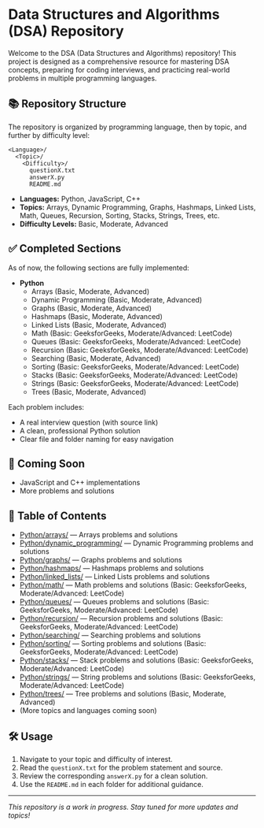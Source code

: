 # Data Structures and Algorithms (DSA) Repository

Welcome to the DSA (Data Structures and Algorithms) repository! This project is designed as a comprehensive resource for mastering DSA concepts, preparing for coding interviews, and practicing real-world problems in multiple programming languages.

## 📚 Repository Structure

The repository is organized by programming language, then by topic, and further by difficulty level:

```
<Language>/
  <Topic>/
    <Difficulty>/
      questionX.txt
      answerX.py
      README.md
```

- **Languages:** Python, JavaScript, C++ 
- **Topics:** Arrays, Dynamic Programming, Graphs, Hashmaps, Linked Lists, Math, Queues, Recursion, Sorting, Stacks, Strings, Trees, etc.
- **Difficulty Levels:** Basic, Moderate, Advanced

## ✅ Completed Sections

As of now, the following sections are fully implemented:

- **Python**
  - Arrays (Basic, Moderate, Advanced)
  - Dynamic Programming (Basic, Moderate, Advanced)
  - Graphs (Basic, Moderate, Advanced)
  - Hashmaps (Basic, Moderate, Advanced)
  - Linked Lists (Basic, Moderate, Advanced)
  - Math (Basic: GeeksforGeeks, Moderate/Advanced: LeetCode)
  - Queues (Basic: GeeksforGeeks, Moderate/Advanced: LeetCode)
  - Recursion (Basic: GeeksforGeeks, Moderate/Advanced: LeetCode)
  - Searching (Basic, Moderate, Advanced)
  - Sorting (Basic: GeeksforGeeks, Moderate/Advanced: LeetCode)
  - Stacks (Basic: GeeksforGeeks, Moderate/Advanced: LeetCode)
  - Strings (Basic: GeeksforGeeks, Moderate/Advanced: LeetCode)
  - Trees (Basic, Moderate, Advanced)

Each problem includes:
- A real interview question (with source link)
- A clean, professional Python solution
- Clear file and folder naming for easy navigation

## 🚧 Coming Soon

- JavaScript and C++ implementations
- More problems and solutions

## 📂 Table of Contents

- [Python/arrays/](Python/arrays/) — Arrays problems and solutions
- [Python/dynamic_programming/](Python/dynamic_programming/) — Dynamic Programming problems and solutions
- [Python/graphs/](Python/graphs/) — Graphs problems and solutions
- [Python/hashmaps/](Python/hashmaps/) — Hashmaps problems and solutions
- [Python/linked_lists/](Python/linked_lists/) — Linked Lists problems and solutions
- [Python/math/](Python/math/) — Math problems and solutions (Basic: GeeksforGeeks, Moderate/Advanced: LeetCode)
- [Python/queues/](Python/queues/) — Queues problems and solutions (Basic: GeeksforGeeks, Moderate/Advanced: LeetCode)
- [Python/recursion/](Python/recursion/) — Recursion problems and solutions (Basic: GeeksforGeeks, Moderate/Advanced: LeetCode)
- [Python/searching/](Python/searching/) — Searching problems and solutions
- [Python/sorting/](Python/sorting/) — Sorting problems and solutions (Basic: GeeksforGeeks, Moderate/Advanced: LeetCode)
- [Python/stacks/](Python/stacks/) — Stack problems and solutions (Basic: GeeksforGeeks, Moderate/Advanced: LeetCode)
- [Python/strings/](Python/strings/) — String problems and solutions (Basic: GeeksforGeeks, Moderate/Advanced: LeetCode)
- [Python/trees/](Python/trees/) — Tree problems and solutions (Basic, Moderate, Advanced)
- (More topics and languages coming soon)

## 🛠️ Usage

1. Navigate to your topic and difficulty of interest.
2. Read the `questionX.txt` for the problem statement and source.
3. Review the corresponding `answerX.py` for a clean solution.
4. Use the `README.md` in each folder for additional guidance.

---

*This repository is a work in progress. Stay tuned for more updates and topics!* 